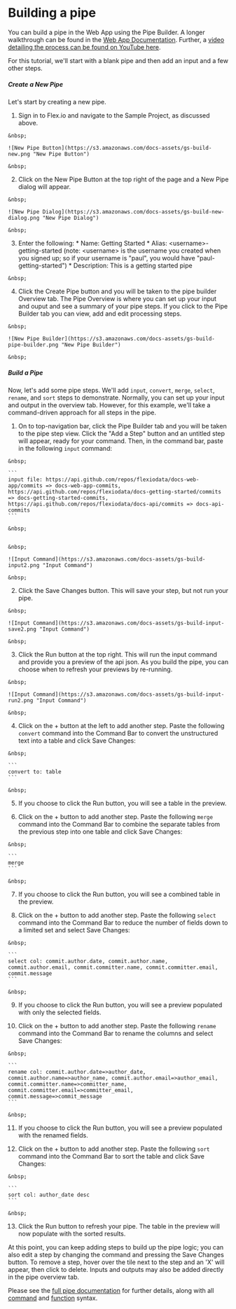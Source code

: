 # Building a pipe

You can build a pipe in the Web App using the Pipe Builder.  A longer walkthrough can be found in the [Web App Documentation](https://www.flex.io/docs/web-app/#building-and-running-a-pipe).  Further, a [video detailing the process can be found on YouTube here](https://www.youtube.com/watch?v=enybDpEh-2U).

For this tutorial, we'll start with a blank pipe and then add an input and a few other steps.

##### Create a New Pipe

Let's start by creating a new pipe.

1.    Sign in to Flex.io and navigate to the Sample Project, as discussed above.

    &nbsp;

    ![New Pipe Button](https://s3.amazonaws.com/docs-assets/gs-build-new.png "New Pipe Button")

    &nbsp;

2.    Click on the New Pipe Button at the top right of the page and a New Pipe dialog will appear.

    &nbsp;

    ![New Pipe Dialog](https://s3.amazonaws.com/docs-assets/gs-build-new-dialog.png "New Pipe Dialog")

    &nbsp;

3.    Enter the following:
    * Name: Getting Started
    * Alias: &lt;username&gt;-getting-started (note: &lt;username&gt; is the username you created when you signed up; so if your username is "paul", you would have "paul-getting-started")
    * Description: This is a getting started pipe

    &nbsp;

4.    Click the Create Pipe button and you will be taken to the pipe builder Overview tab.  The Pipe Overview is where you can set up your input and ouput and see a summary of your pipe steps.  If you click to the Pipe Builder tab you can view, add and edit processing steps.

    &nbsp;

    ![New Pipe Builder](https://s3.amazonaws.com/docs-assets/gs-build-pipe-builder.png "New Pipe Builder")

    &nbsp;


##### Build a Pipe

Now, let's add some pipe steps.  We'll add `input`, `convert`, `merge`, `select`, `rename`, and `sort` steps to demonstrate.  Normally, you can set up your input and output in the overview tab.  However, for this example, we'll take a command-driven approach for all steps in the pipe.

1.    On to top-navigation bar, click the Pipe Builder tab and you will be taken to the pipe step view.  Click the "Add a Step" button and an untitled step will appear, ready for your command. Then, in the command bar, paste in the following `input` command:

    &nbsp;

    ```
    input file: https://api.github.com/repos/flexiodata/docs-web-app/commits => docs-web-app-commits, https://api.github.com/repos/flexiodata/docs-getting-started/commits => docs-getting-started-commits, https://api.github.com/repos/flexiodata/docs-api/commits => docs-api-commits
    ```

    &nbsp;


    &nbsp;

    ![Input Command](https://s3.amazonaws.com/docs-assets/gs-build-input2.png "Input Command")

    &nbsp;

2.    Click the Save Changes button.  This will save your step, but not run your pipe.

    &nbsp;

    ![Input Command](https://s3.amazonaws.com/docs-assets/gs-build-input-save2.png "Input Command")

    &nbsp;

3.    Click the Run button at the top right.  This will run the input command and provide you a preview of the api json.  As you build the pipe, you can choose when to refresh your previews by re-running.

    &nbsp;

    ![Input Command](https://s3.amazonaws.com/docs-assets/gs-build-input-run2.png "Input Command")

    &nbsp;


4.    Click on the + button at the left to add another step.  Paste the following `convert` command into the Command Bar to convert the unstructured text into a table and click Save Changes:

    &nbsp;

    ```
    convert to: table
    ```

    &nbsp;

5.    If you choose to click the Run button, you will see a table in the preview.

6.    Click on the + button to add another step.  Paste the following `merge` command into the Command Bar to combine the separate tables from the previous step into one table and click Save Changes:

    &nbsp;

    ```
    merge
    ```

    &nbsp;

7.    If you choose to click the Run button, you will see a combined table in the preview.

8.    Click on the + button to add another step.  Paste the following `select` command into the Command Bar to reduce the number of fields down to a limited set and select Save Changes:

    &nbsp;

    ```
    select col: commit.author.date, commit.author.name, commit.author.email, commit.committer.name, commit.committer.email, commit.message
    ```

    &nbsp;

9.    If you choose to click the Run button, you will see a preview populated with only the selected fields.

10.    Click on the + button to add another step.  Paste the following `rename` command into the Command Bar to rename the columns and select Save Changes:

    &nbsp;

    ```
    rename col: commit.author.date=>author_date, commit.author.name=>author_name, commit.author.email=>author_email, commit.committer.name=>committer_name, commit.committer.email=>committer_email, commit.message=>commit_message
    ```

    &nbsp;

11.    If you choose to click the Run button, you will see a preview populated with the renamed fields.

12.    Click on the + button to add another step.  Paste the following `sort` command into the Command Bar to sort the table and click Save Changes:

    &nbsp;

    ```
    sort col: author_date desc
    ```

    &nbsp;

13.    Click the Run button to refresh your pipe.  The table in the preview will now populate with the sorted results.

At this point, you can keep adding steps to build up the pipe logic; you can also edit a step by changing the command and pressing the Save Changes button.  To remove a step, hover over the tile next to the step and an 'X' will appear, then click to delete.   Inputs and outputs may also be added directly in the pipe overview tab.

Please see the [full pipe documentation](https://www.flex.io/docs/web-app/#pipes) for further details, along with all [command](https://www.flex.io/docs/web-app/#command-bar-operations) and [function](https://www.flex.io/docs/web-app/#functions-and-syntax) syntax.
